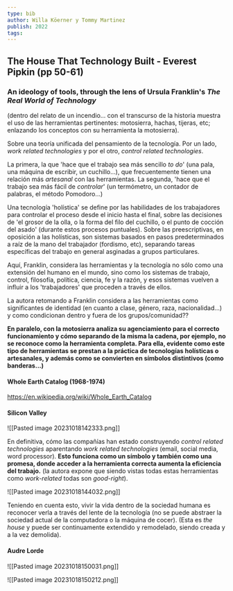 ```yaml
---
type: bib
author: Willa Köerner y Tommy Martinez
publish: 2022
tags:
---
```

## The House That Technology Built - Everest Pipkin (pp 50-61)
### An ideology of tools, through the lens of Ursula Franklin's *The Real World of Technology*

(dentro del relato de un incendio... con el transcurso de la historia muestra el uso de las herramientas pertinentes: motosierra, hachas, tijeras, etc; enlazando los conceptos con su herramienta la motosierra).

Sobre una teoría unificada del pensamiento de la tecnología. Por un lado, *work related technologies* y por el otro, *control related technologies*.

La primera, la que 'hace que el trabajo sea más sencillo *to do*' (una pala, una máquina de escribir, un cuchillo...), que frecuentemente tienen una relación más *artesanal* con las herramientas. La segunda, 'hace que el trabajo sea más fácil de *controlar*' (un termómetro, un contador de palabras, el método Pomodoro...)

Una tecnología 'holística' se define por las habilidades de los trabajadores para controlar el proceso desde el inicio hasta el final, sobre las decisiones de 'el grosor de la olla, o la forma del filo del cuchillo, o el punto de cocción del asado' (durante estos procesos puntuales).
Sobre las preescriptivas, en oposición a las holísticas, son sistemas basados en pasos predeterminados a raíz de la mano del trabajador (fordismo, etc), separando tareas específicas del trabajo en general asginadas a grupos particulares.

Aquí, Franklin, considera las herramientas y la tecnología no sólo como una extensión del humano en el mundo, sino como los sistemas de trabajo, control, filosofía, política, ciencia, fe y la razón, y esos sistemas vuelven a influir a los 'trabajadores' que proceden a través de ellos.

La autora retomando a Franklin considera a las herramientas como significantes de identidad (en cuanto a clase, género, raza, nacionalidad...) y como condicionan dentro y fuera de los grupos/comunidad??

**En paralelo, con la motosierra analiza su agenciamiento para el correcto funcionamiento y cómo separando de la misma la cadena, por ejemplo, no se reconoce como la herramienta completa. Para ella, evidente como este tipo de herramientas se prestan a la práctica de tecnologías holísticas o artesanales, y además como se convierten en símbolos distintivos (como banderas...)**

#### Whole Earth Catalog (1968-1974)
https://en.wikipedia.org/wiki/Whole_Earth_Catalog

#### Silicon Valley
![[Pasted image 20231018142333.png]]


En definitiva, cómo las compañías han estado construyendo *control related technologies* aparentando *work related technologies* (email, social media, word processor). **Esto funciona como un símbolo y también como una promesa, donde acceder a la herramienta correcta aumenta la eficiencia del trabajo.** (la autora expone que siendo vistas todas estas herramientas como *work-related* todas son *good-right*).

![[Pasted image 20231018144032.png]]

Teniendo en cuenta esto, vivir la vida dentro de la sociedad humana es reconocer verla a través del lente de la tecnología (no se puede abstraer la sociedad actual de la computadora o la máquina de cocer). (Esta es *the house* y puede ser continuamente extendido y remodelado, siendo creada y a la vez demolida).
#### Audre Lorde
![[Pasted image 20231018150031.png]]

![[Pasted image 20231018150212.png]]